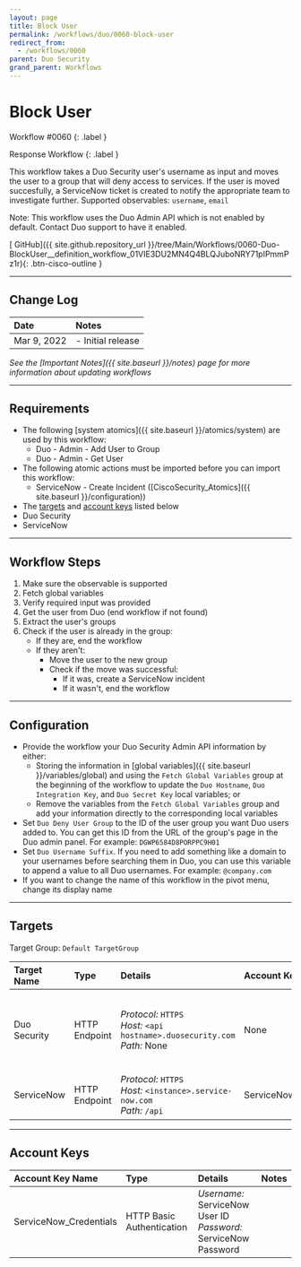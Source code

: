 ```yaml
---
layout: page
title: Block User
permalink: /workflows/duo/0060-block-user
redirect_from:
  - /workflows/0060
parent: Duo Security
grand_parent: Workflows
---
```


# Block User
<div markdown="1">
Workflow #0060
{: .label }

Response Workflow
{: .label }
</div>

This workflow takes a Duo Security user's username as input and moves the user to a group that will deny access to services. If the user is moved succesfully, a ServiceNow ticket is created to notify the appropriate team to investigate further. Supported observables: `username`, `email`

Note: This workflow uses the Duo Admin API which is not enabled by default. Contact Duo support to have it enabled.

[<i class="fab fa-github mr-1"></i> GitHub]({{ site.github.repository_url }}/tree/Main/Workflows/0060-Duo-BlockUser__definition_workflow_01VIE3DU2MN4Q4BLQJuboNRY71pIPmmPz1r){: .btn-cisco-outline }

---

## Change Log

| Date | Notes |
|:-----|:------|
| Mar 9, 2022 | - Initial release |

_See the [Important Notes]({{ site.baseurl }}/notes) page for more information about updating workflows_

---

## Requirements
* The following [system atomics]({{ site.baseurl }}/atomics/system) are used by this workflow:
	* Duo - Admin - Add User to Group
	* Duo - Admin - Get User
* The following atomic actions must be imported before you can import this workflow:
	* ServiceNow - Create Incident ([CiscoSecurity_Atomics]({{ site.baseurl }}/configuration))
* The [targets](#targets) and [account keys](#account-keys) listed below
* Duo Security
* ServiceNow

---

## Workflow Steps
1. Make sure the observable is supported
1. Fetch global variables
1. Verify required input was provided
1. Get the user from Duo (end workflow if not found)
1. Extract the user's groups
1. Check if the user is already in the group:
	* If they are, end the workflow
	* If they aren't:
		* Move the user to the new group
		* Check if the move was successful:
			* If it was, create a ServiceNow incident
			* If it wasn't, end the workflow

---

## Configuration
* Provide the workflow your Duo Security Admin API information by either:
	* Storing the information in [global variables]({{ site.baseurl }}/variables/global) and using the `Fetch Global Variables` group at the beginning of the workflow to update the `Duo Hostname`, `Duo Integration Key`, and `Duo Secret Key` local variables; or
	* Remove the variables from the `Fetch Global Variables` group and add your information directly to the corresponding local variables
* Set `Duo Deny User Group` to the ID of the user group you want Duo users added to. You can get this ID from the URL of the group's page in the Duo admin panel. For example: `DGWP6584D8PORPPC9H01`
* Set `Duo Username Suffix`. If you need to add something like a domain to your usernames before searching them in Duo, you can use this variable to append a value to all Duo usernames. For example: `@company.com`
* If you want to change the name of this workflow in the pivot menu, change its display name

---

## Targets
Target Group: `Default TargetGroup`

| Target Name | Type | Details | Account Keys | Notes |
|:------------|:-----|:--------|:-------------|:------|
| Duo Security | HTTP Endpoint | _Protocol:_ `HTTPS`<br />_Host:_ `<api hostname>.duosecurity.com`<br />_Path:_ None | None | Be sure to use the API Hostname from your Duo integration |
| ServiceNow | HTTP Endpoint | _Protocol:_ `HTTPS`<br />_Host:_ `<instance>.service-now.com`<br />_Path:_ `/api` | ServiceNow_Credentials | Be sure to use your instance URL |

---

## Account Keys

| Account Key Name | Type | Details | Notes |
|:-----------------|:-----|:--------|:------|
| ServiceNow_Credentials | HTTP Basic Authentication | _Username:_ ServiceNow User ID<br />_Password:_ ServiceNow Password | |
